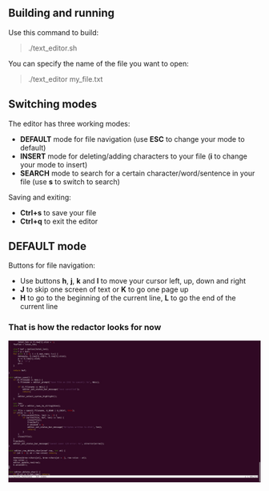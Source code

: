 ## Building and running

Use this command to build:

> ./text_editor.sh

You can specify the name of the file you want to open:

> ./text_editor my_file.txt

## Switching modes
The editor has three working modes:
- __DEFAULT__ mode for file navigation (use __ESC__ to change your mode to default)
- __INSERT__ mode for deleting/adding characters to your file (__i__ to change your mode to insert)
- __SEARCH__ mode to search for a certain character/word/sentence in your file (use __s__ to switch to search)

Saving and exiting:

- __Ctrl+s__ to save your file
- __Ctrl+q__ to exit the editor

## DEFAULT mode
Buttons for file navigation:
 - Use buttons __h__, __j__, __k__ and __l__ to move your cursor left, up, down and right
 - __J__ to skip one screen of text or __K__ to go one page up
 - __H__ to go to the beginning of the current line, __L__ to go the end of the current line

### That is how the redactor looks for now
![Example](images/example.jpg)
